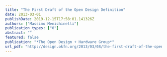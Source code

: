 ```yaml
---
title: "The First Draft of the Open Design Definition"
date: 2013-03-01
publishDate: 2019-12-15T17:58:01.141326Z
authors: ["Massimo Menichinelli"]
publication_types: ["0"]
abstract: ""
featured: false
publication: "*The Open Design + Hardware Group*"
url_pdf: "http://design.okfn.org/2013/03/08/the-first-draft-of-the-open-design-definition/"
---
```


